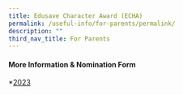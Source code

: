 ```yaml
---
title: Edusave Character Award (ECHA)
permalink: /useful-info/for-parents/permalink/
description: ""
third_nav_title: For Parents
---
```

<h4><strong>More Information &amp; Nomination Form</strong></h4>

*[2023](/files/Documents/echa_2023.pdf)